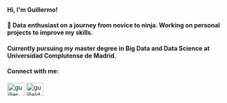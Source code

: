<h4 align="left">Hi, I'm Guillermo!</h4>
<h4 align="left">🚀 Data enthusiast on a journey from novice to ninja. Working on personal projects to improve my skills.</h4>

<h4 align="left"> Currently pursuing my master degree in Big Data and Data Science at Universidad Complutense de Madrid.

<h4 align="left">Connect with me:</h4>
<p align="left">
<a href="https://linkedin.com/in/guillermo-lodeiro-dell-iaconi" target="blank"><img align="center" src="https://raw.githubusercontent.com/rahuldkjain/github-profile-readme-generator/master/src/images/icons/Social/linked-in-alt.svg" alt="guillermo-lodeiro-dell-iaconi" height="30" width="40" /></a>
<a href="https://www.hackerrank.com/guilleldas" target="blank"><img align="center" src="https://raw.githubusercontent.com/rahuldkjain/github-profile-readme-generator/master/src/images/icons/Social/hackerrank.svg" alt="guilleldas" height="30" width="40" /></a>
</p>

